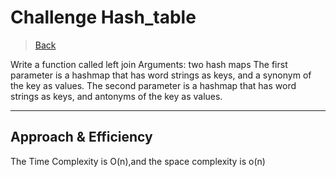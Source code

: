 # Challenge Hash_table

> [Back](../../README.md)
> 
Write a function called left join
Arguments: two hash maps
The first parameter is a hashmap that has word strings as keys, and a synonym of the key as values.
The second parameter is a hashmap that has word strings as keys, and antonyms of the key as values.
 
************************
## Approach & Efficiency
The Time Complexity is  O(n),and the space complexity is o(n) 

